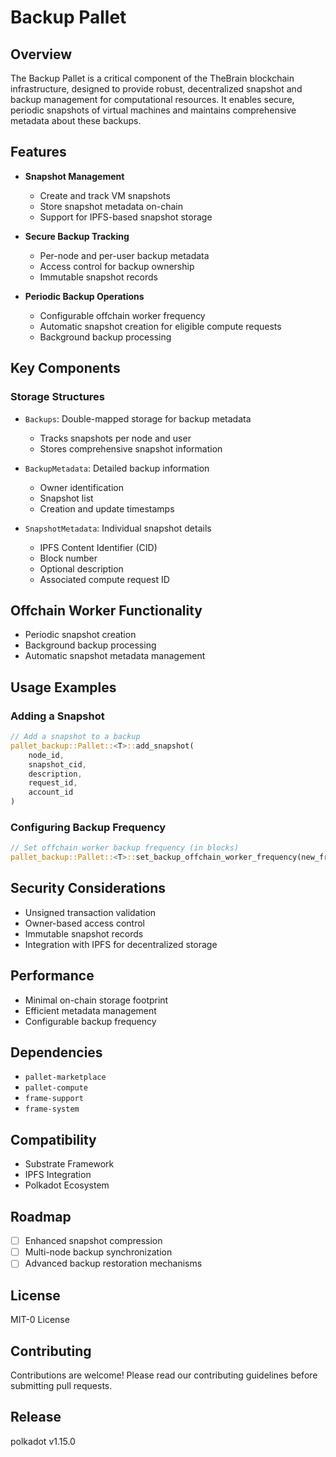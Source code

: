 # Backup Pallet

## Overview

The Backup Pallet is a critical component of the TheBrain blockchain infrastructure, designed to provide robust, decentralized snapshot and backup management for computational resources. It enables secure, periodic snapshots of virtual machines and maintains comprehensive metadata about these backups.

## Features

- **Snapshot Management**
  - Create and track VM snapshots
  - Store snapshot metadata on-chain
  - Support for IPFS-based snapshot storage

- **Secure Backup Tracking**
  - Per-node and per-user backup metadata
  - Access control for backup ownership
  - Immutable snapshot records

- **Periodic Backup Operations**
  - Configurable offchain worker frequency
  - Automatic snapshot creation for eligible compute requests
  - Background backup processing

## Key Components

### Storage Structures

- `Backups`: Double-mapped storage for backup metadata
  - Tracks snapshots per node and user
  - Stores comprehensive snapshot information

- `BackupMetadata`: Detailed backup information
  - Owner identification
  - Snapshot list
  - Creation and update timestamps

- `SnapshotMetadata`: Individual snapshot details
  - IPFS Content Identifier (CID)
  - Block number
  - Optional description
  - Associated compute request ID

## Offchain Worker Functionality

- Periodic snapshot creation
- Background backup processing
- Automatic snapshot metadata management

## Usage Examples

### Adding a Snapshot

```rust
// Add a snapshot to a backup
pallet_backup::Pallet::<T>::add_snapshot(
    node_id,
    snapshot_cid,
    description,
    request_id,
    account_id
)
```

### Configuring Backup Frequency

```rust
// Set offchain worker backup frequency (in blocks)
pallet_backup::Pallet::<T>::set_backup_offchain_worker_frequency(new_frequency)
```

## Security Considerations

- Unsigned transaction validation
- Owner-based access control
- Immutable snapshot records
- Integration with IPFS for decentralized storage

## Performance

- Minimal on-chain storage footprint
- Efficient metadata management
- Configurable backup frequency

## Dependencies

- `pallet-marketplace`
- `pallet-compute`
- `frame-support`
- `frame-system`

## Compatibility

- Substrate Framework
- IPFS Integration
- Polkadot Ecosystem

## Roadmap

- [ ] Enhanced snapshot compression
- [ ] Multi-node backup synchronization
- [ ] Advanced backup restoration mechanisms

## License

MIT-0 License

## Contributing

Contributions are welcome! Please read our contributing guidelines before submitting pull requests.

## Release

polkadot v1.15.0
